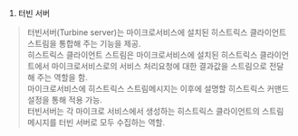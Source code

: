 1. 터빈 서버  
> 터빈서버(Turbine server)는 마이크로서비스에 설치된 히스트릭스 클라이언트 스트림을 통합해 주는 기능을 제공.     
> 히스트릭스 클라이언트 스트림은 마이크로서비스에 설치된 히스트릭스 클라이언트에서 마이크로서비스로의 서비스 처리요청에 대한 결과값을 스트림으로 전달해 주는 역할을 함.  
> 마이크로서비스에 히스트릭스 스트림메시지는 이후에 설명할 히스트릭스 커맨드 설정을 통해 적용 가능.  
> 터빈서버는 각 마이크로 서비스에서 생성하는 히스트릭스 클라이언트의 스트림 메시지를 터빈 서버로 모두 수집하는 역할.  